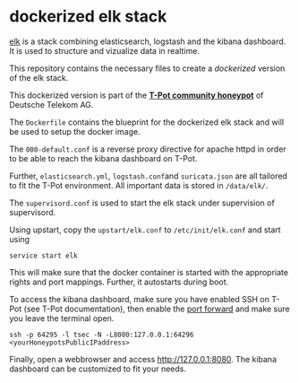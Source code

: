 # dockerized elk stack


[elk](http://www.elasticsearch.org/overview/) is a stack combining elasticsearch, logstash and the kibana dashboard. It is used to structure and vizualize data in realtime. 

This repository contains the necessary files to create a *dockerized* version of the elk stack. 

This dockerized version is part of the **[T-Pot community honeypot](http://dtag-dev-sec.github.io/)** of Deutsche Telekom AG. 

The `Dockerfile` contains the blueprint for the dockerized elk stack and will be used to setup the docker image.  

The `000-default.conf` is a reverse proxy directive for apache httpd in order to be able to reach the kibana dashboard on T-Pot. 

Further, `elasticsearch.yml`, `logstash.conf`and `suricata.json` are all tailored to fit the T-Pot environment. All important data is stored in `/data/elk/`.

The `supervisord.conf` is used to start the elk stack under supervision of supervisord. 

Using upstart, copy the `upstart/elk.conf` to `/etc/init/elk.conf` and start using

    service start elk

This will make sure that the docker container is started with the appropriate rights and port mappings. Further, it autostarts during boot.

To access the kibana dashboard, make sure you have enabled SSH on T-Pot (see T-Pot documentation), then enable the [port forward](http://explainshell.com/explain?cmd=ssh+-p+64295+-l+tsec+-N+-L8080%3A127.0.0.1%3A64296+yourHoneypotsPublicIPaddress)  and make sure you leave the terminal open.

    ssh -p 64295 -l tsec -N -L8080:127.0.0.1:64296 <yourHoneypotsPublicIPaddress>

Finally, open a webbrowser and access http://127.0.0.1:8080. The kibana dashboard can be customized to fit your needs.
